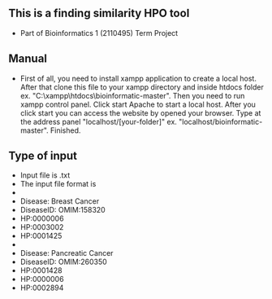 ## This is a finding similarity HPO tool
- Part of Bioinformatics 1 (2110495) Term Project
## Manual
- First of all, you need to install xampp application to create a local host. After that clone this file to your xampp directory and inside htdocs folder ex. "C:\xampp\htdocs\bioinformatic-master". Then you need to run xampp control panel. Click start Apache to start a local host. After you click start you can access the website by opened your browser. Type at the address panel "localhost/[your-folder]" ex. "localhost/bioinformatic-master". Finished.
## Type of input
- Input file is .txt
- The input file format is 
-
- Disease: Breast Cancer
- DiseaseID: OMIM:158320
- HP:0000006
- HP:0003002
- HP:0001425
-
- Disease: Pancreatic Cancer
- DiseaseID: OMIM:260350
- HP:0001428
- HP:0000006
- HP:0002894

